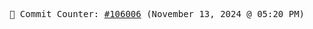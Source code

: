 <p align="center">
    <samp>
        📮 Commit Counter: <a href="https://github.com/Javascript-void0/Javascript-void0/commits/main">#106006</a> (November 13, 2024 @ 05:20 PM)
    </samp>
</p>